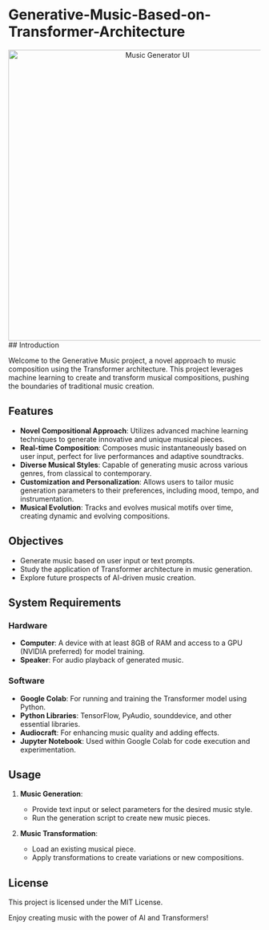 # Generative-Music-Based-on-Transformer-Architecture

<div align="center">
  <img width="580" alt="Music Generator UI" src="https://github.com/ANANDITA24/Generative-Music-Based-on-Transformer-Architecture/assets/86879723/e2d05825-ba30-4c61-a1ab-4878bba62283">
</div>
## Introduction

Welcome to the Generative Music project, a novel approach to music composition using the Transformer architecture. This project leverages machine learning to create and transform musical compositions, pushing the boundaries of traditional music creation.

## Features

- **Novel Compositional Approach**: Utilizes advanced machine learning techniques to generate innovative and unique musical pieces.
- **Real-time Composition**: Composes music instantaneously based on user input, perfect for live performances and adaptive soundtracks.
- **Diverse Musical Styles**: Capable of generating music across various genres, from classical to contemporary.
- **Customization and Personalization**: Allows users to tailor music generation parameters to their preferences, including mood, tempo, and instrumentation.
- **Musical Evolution**: Tracks and evolves musical motifs over time, creating dynamic and evolving compositions.

## Objectives

- Generate music based on user input or text prompts.
- Study the application of Transformer architecture in music generation.
- Explore future prospects of AI-driven music creation.

## System Requirements

### Hardware
- **Computer**: A device with at least 8GB of RAM and access to a GPU (NVIDIA preferred) for model training.
- **Speaker**: For audio playback of generated music.

### Software
- **Google Colab**: For running and training the Transformer model using Python.
- **Python Libraries**: TensorFlow, PyAudio, sounddevice, and other essential libraries.
- **Audiocraft**: For enhancing music quality and adding effects.
- **Jupyter Notebook**: Used within Google Colab for code execution and experimentation.

## Usage

1. **Music Generation**:
    - Provide text input or select parameters for the desired music style.
    - Run the generation script to create new music pieces.

2. **Music Transformation**:
    - Load an existing musical piece.
    - Apply transformations to create variations or new compositions.

## License

This project is licensed under the MIT License. 

Enjoy creating music with the power of AI and Transformers!
